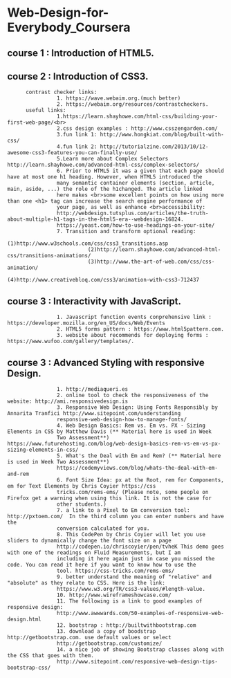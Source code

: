 # Web-Design-for-Everybody_Coursera
## course 1 : Introduction of HTML5.<br>
## course 2 : Introduction of CSS3. <br> 
          contrast checker links:
                    1. https://wave.webaim.org.(much better)
                    2. https://webaim.org/resources/contrastcheckers.
          useful links: 
                    1.https://learn.shayhowe.com/html-css/building-your-first-web-page/<br>
                    2.css design examples : http://www.csszengarden.com/
                    3.fun link 1: http://www.hongkiat.com/blog/built-with-css/
                    4.fun link 2: http://tutorialzine.com/2013/10/12-awesome-css3-features-you-can-finally-use/
                    5.Learn more about Complex Selectors http://learn.shayhowe.com/advanced-html-css/complex-selectors/
                    6. Prior to HTML5 it was a given that each page should have at most one h1 heading. However, when HTML5 introduced the
                    many semantic container elements (section, article, main, aside, ...) the role of the h1changed. The article linked 
                    here makes <br>some excellent points on how using more than one <h1> tag can increase the search engine performance of 
                    your page, as well as enhance <br>accessibility: 
                    http://webdesign.tutsplus.com/articles/the-truth-about-multiple-h1-tags-in-the-html5-era--webdesign-16824.
                    https://yoast.com/how-to-use-headings-on-your-site/
                    7. Transition and transform optional reading:
                              (1)http://www.w3schools.com/css/css3_transitions.asp
                              (2)http://learn.shayhowe.com/advanced-html-css/transitions-animations/
                              (3)http://www.the-art-of-web.com/css/css-animation/
                              (4)http://www.creativebloq.com/css3/animation-with-css3-712437
## course 3 :  Interactivity with JavaScript. <br>                             
                    1. Javascript function events conprehensive link : https://developer.mozilla.org/en_US/docs/Web/Events 
                    2. HTML5 forms pattern : https://www.html5pattern.com.
                    3. website about recommends for deploying forms : https://www.wufoo.com/gallery/templates/.
## course 3 :  Advanced Styling with responsive Design. <br>  
                    1. http://mediaqueri.es
                    2. online tool to check the responsiveness of the website: http://ami.responsivedesign.is
                    3. Responsive Web Design: Using Fonts Responsibly by Annarita Tranfici http://www.sitepoint.com/understanding
                    responsive-web-design-how-to-manage-fonts/
                    4. Web Design Basics: Rem vs. Em vs. PX - Sizing Elements in CSS by Matthew Davis (** Material here is used in Week
                    Two Assessment**) https://www.futurehosting.com/blog/web-design-basics-rem-vs-em-vs-px-sizing-elements-in-css/
                    5. What's the Deal with Em and Rem? (** Material here is used in Week Two Assessment**)
                    https://codemyviews.com/blog/whats-the-deal-with-em-and-rem
                    6. Font Size Idea: px at the Root, rem for Components, em for Text Elements by Chris Coyier https://css
                    tricks.com/rems-ems/ (Please note, some people on Firefox get a warning when using this link. It is not the case for
                    other students.)
                    7. a link to a Pixel to Em conversion tool: http://pxtoem.com/  In the third column you can enter numbers and have the
                    conversion calculated for you.
                    8. This CodePen by Chris Coyier will let you use sliders to dynamically change the font size on a page 
                    http://codepen.io/chriscoyier/pen/tvheK This demo goes with one of the readings on Fluid Measurements, but I am 
                    including it here again just in case you missed the code. You can read it here if you want to know how to use the 
                    tool. https://css-tricks.com/rems-ems/
                    9. better understand the meaning of "relative" and "absolute" as they relate to CSS. Here is the link: 
                    https://www.w3.org/TR/css3-values/#length-value. 
                    10. http://www.wireframeshowcase.com/
                    11. The following is a link to good examples of responsive design: 
                    http://www.awwwards.com/50-examples-of-responsive-web-design.html
                    12. bootstrap : http://builtwithbootstrap.com
                    13. download a copy of boodstrap http://getbootstrap.com. use default values or select 
                    http://getbootstrap.com/customize/
                    14. a nice job of showing Bootstrap classes along with the CSS that goes with them. 
                    http://www.sitepoint.com/responsive-web-design-tips-bootstrap-css/
                    
              
                    
                   
                    
             
                    
                    
